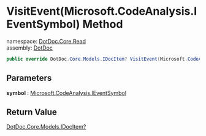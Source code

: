 ﻿# VisitEvent\(Microsoft\.CodeAnalysis\.IEventSymbol\) Method

namespace: [DotDoc\.Core\.Read](../../DotDoc.Core.Read.md)<br />
assembly: [DotDoc](../../../DotDoc.md)



```csharp
public override DotDoc.Core.Models.IDocItem? VisitEvent(Microsoft.CodeAnalysis.IEventSymbol symbol);
```

## Parameters

__symbol__ : [Microsoft\.CodeAnalysis\.IEventSymbol](https://docs.microsoft.com/dotnet/api/Microsoft.CodeAnalysis.IEventSymbol)



## Return Value

[DotDoc\.Core\.Models\.IDocItem?](../../../DotDoc/DotDoc.Core.Models/IDocItem.md)



